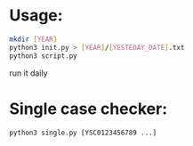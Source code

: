 # Usage:

```bash
mkdir [YEAR]
python3 init.py > [YEAR]/[YESTEDAY_DATE].txt
python3 script.py
```
run it daily

# Single case checker:

`python3 single.py [YSC0123456789 ...]`
